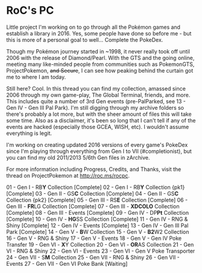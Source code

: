 # RoC's PC

Little project I'm working on to go through all the Pokémon games and establish a library in 2016. Yes, some people have done so before me - but this is more of a personal goal to well... Complete the PokeDex.

Though my Pokémon journey started in ~1998, it never really took off until 2006 with the release of Diamond/Pearl. With the GTS and the going online, meeting many like-minded people from communities such as PokemonGTS, ProjectPokemon, ~~and Secure~~, I can see how peaking behind the curtain got me to where I am today.

Still here? Cool. In this thread you can find my collection, amassed since 2006 through my own game-play, The Global Terminal, friends, and more. This includes quite a number of 3rd Gen events (pre-PalParked, see 13 - Gen IV - Gen III Pal Park). I'm still digging through my archive folders so there's probably a lot more, but with the sheer amount of files this will take some time. Also as a disclaimer, it's been so long that I can't tell if any of the events are hacked (especially those GCEA, WISH, etc). I wouldn't assume everything is legit.

I'm working on creating updated 2016 versions of every game's PokeDex since I'm playing through everything from Gen I to VII (#completionist), but you can find my old 2011/2013 5/6th Gen files in zArchive.

For more information including Progress, Credits, and Thanks, visit the thread on ProjectPokemon at http://roc.ms/rocpc.

01 - Gen I - RB**Y** Collection [Complete]
02 - Gen I - RB**Y** Collection {pk1} [Complete]
03 - Gen II - GS**C** Collection [Complete]
04 - Gen II - GS**C** Collection {pk2} [Complete]
05 - Gen III - RS**E** Collection [Complete]
06 - Gen III - **FR**LG Collection [Complete]
07 - Gen III - **XDCOLO** Collection [Complete]
08 - Gen III - Events [Complete]
09 - Gen IV - DP**Pt** Collection [Complete]
10 - Gen IV - **HG**SS Collection [Complete]
11 - Gen IV - RNG & Shiny [Complete]
12 - Gen IV - Events [Complete]
13 - Gen IV - Gen III Pal Park [Complete]
14 - Gen V - **B**W Collection
15 - Gen V - **B2**W2 Collection
16 - Gen V - RNG & Shiny
17 - Gen V - Events
18 - Gen V - Gen IV Poke Transfer
19 - Gen VI - **X**Y Collection
20 - Gen VI - **OR**AS Collection
21 - Gen VI - RNG & Shiny
22 - Gen VI - Events
23 - Gen VI - Gen V Poke Transporter
24 - Gen VII - S**M** Collection
25 - Gen VII - RNG & Shiny
26 - Gen VII - Events
27 - Gen VII - Gen VI Poke Bank [Waiting]